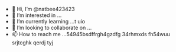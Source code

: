 - 👋 Hi, I’m @natbee423423
- 👀 I’m interested in ...
- 🌱 I’m currently learning ...t uio
- 💞️ I’m looking to collaborate on ...
- 📫 How to reach me ...54945bsdffrgh4gzdfg
34rhmxds fh54wuu srjtcghk qerdj tyj
<!---6
natbee423423/natbee423423 is a ✨ special ✨ repository because its `README.md` (this file) appears on your GitHub profile.
You can click the Preview link to take a look at your changes.
--->
